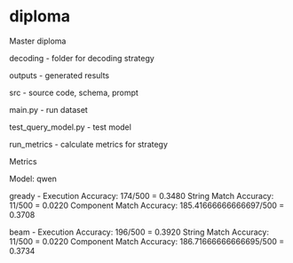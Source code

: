 # diploma
Master diploma

decoding - folder for decoding strategy

outputs - generated results

src - source code, schema, prompt

main.py - run dataset

test_query_model.py - test model

run_metrics - calculate metrics for strategy 


Metrics

Model: qwen

gready - 
Execution Accuracy: 174/500 = 0.3480
String Match Accuracy: 11/500 = 0.0220
Component Match Accuracy: 185.41666666666697/500 = 0.3708

beam -
Execution Accuracy: 196/500 = 0.3920
String Match Accuracy: 11/500 = 0.0220
Component Match Accuracy: 186.71666666666695/500 = 0.3734